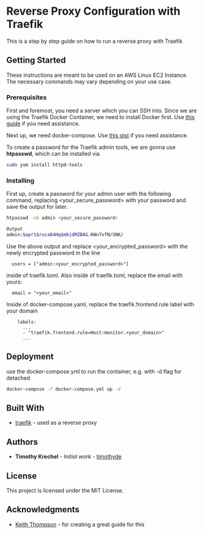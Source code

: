 # Reverse Proxy Configuration with Traefik

This is a step by step guide on how to run a reverse proxy with Traefik

## Getting Started

These instructions are meant to be used on an AWS Linux EC2 Instance. The necessary commands may vary depending on your use case.

### Prerequisites

First and foremost, you need a server which you can SSH into.
Since we are using the Traefik Docker Container, we need to install Docker first.
Use [this guide](https://docs.aws.amazon.com/AmazonECS/latest/developerguide/docker-basics.html#install_docker) if you need assistance.

Next up, we need docker-compose.
Use [this gist](https://gist.github.com/benfogel/041e3c4b8b856cdcdfd8d9d5aa0a7f73) if you need assistance.

To create a password for the Traefik admin tools, we are gonna use **htpasswd**, which can be installed via

```sh
sudo yum install httpd-tools
```

### Installing

First up, create a password for your admin user with the following command, replacing <your_secure_password> with your password and save the output for later.

```sh
htpasswd -nb admin <your_secure_password>

Output
admin:$apr1$ruca84Hq$mbjdMZBAG.KWn7vfN/SNK/
```

Use the above output and replace <your_encrypted_password> with the newly encrypted password in the line

```
  users = ["admin:<your_encrypted_password>"]
```

inside of traefik.toml.
Also inside of traefik.toml, replace the email with yours:

```
  email = "<your_email>"
```

Inside of docker-compose.yaml, replace the traefik.frontend.rule label with your domain

```
    labels:
      ...
      - "traefik.frontend.rule=Host:monitor.<your_domain>"
      ...
```

## Deployment

use the docker-compose.yml to run the container, e.g. with -d flag for detached

```sh
docker-compose -f docker-compose.yml up -d
```

## Built With

- [traefik](https://traefik.io) - used as a reverse proxy

## Authors

- **Timothy Krechel** - _Initial work_ - [timothyde](https://timothy.de)

## License

This project is licensed under the MIT License.

## Acknowledgments

- [Keith Thompson](https://www.digitalocean.com/community/tutorials/how-to-use-traefik-as-a-reverse-proxy-for-docker-containers-on-ubuntu-16-04) - for creating a great guide for this

